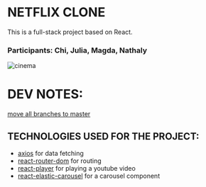# NETFLIX CLONE

This is a full-stack project based on React.

### Participants: Chi, Julia, Magda, Nathaly

![cinema](https://images.unsplash.com/photo-1536440136628-849c177e76a1?ixid=MnwxMjA3fDB8MHxwaG90by1wYWdlfHx8fGVufDB8fHx8&ixlib=rb-1.2.1&auto=format&fit=crop&w=925&q=80)

# DEV NOTES:

[move all branches to master](https://stackoverflow.com/questions/2862590/how-to-replace-master-branch-in-git-entirely-from-another-branch)

## TECHNOLOGIES USED FOR THE PROJECT:
- [axios](https://www.npmjs.com/package/axios) for data fetching
- [react-router-dom](https://www.npmjs.com/package/react-router-dom) for routing
- [react-player](https://www.npmjs.com/package/react-player) for playing a youtube video
- [react-elastic-carousel](https://sag1v.github.io/react-elastic-carousel/) for a carousel component
